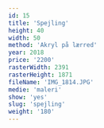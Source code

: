 ```yaml
---
id: 15
title: 'Spejling'
height: 40
width: 50
method: 'Akryl på lærred'
year: 2018
price: '2200'
rasterWidth: 2391
rasterHeight: 1871
fileName: 'IMG_1814.JPG'
medie: 'maleri'
show: 'yes'
slug: 'spejling'
weight: '180'
---
```

